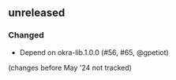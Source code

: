 ## unreleased

### Changed

- Depend on okra-lib.1.0.0 (#56, #65, @gpetiot)

(changes before May '24 not tracked)
